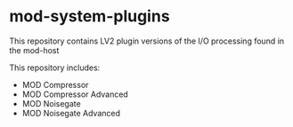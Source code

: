 # mod-system-plugins

This repository contains LV2 plugin versions of the I/O processing found in the mod-host

This repository includes:
- MOD Compressor
- MOD Compressor Advanced
- MOD Noisegate
- MOD Noisegate Advanced

